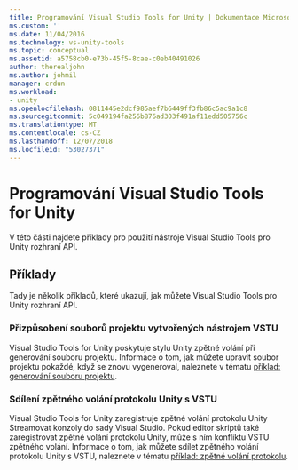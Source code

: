 ```yaml
---
title: Programování Visual Studio Tools for Unity | Dokumentace Microsoftu
ms.custom: ''
ms.date: 11/04/2016
ms.technology: vs-unity-tools
ms.topic: conceptual
ms.assetid: a5758cb0-e73b-45f5-8cae-c0eb40491026
author: therealjohn
ms.author: johmil
manager: crdun
ms.workload:
- unity
ms.openlocfilehash: 0811445e2dcf985aef7b6449ff3fb86c5ac9a1c8
ms.sourcegitcommit: 5c049194fa256b876ad303f491af11edd505756c
ms.translationtype: MT
ms.contentlocale: cs-CZ
ms.lasthandoff: 12/07/2018
ms.locfileid: "53027371"
---
```

# <a name="program-visual-studio-tools-for-unity"></a>Programování Visual Studio Tools for Unity
V této části najdete příklady pro použití nástroje Visual Studio Tools pro Unity rozhraní API.

## <a name="examples"></a>Příklady
 Tady je několik příkladů, které ukazují, jak můžete Visual Studio Tools pro Unity rozhraní API.

### <a name="customize-project-files-created-by-vstu"></a>Přizpůsobení souborů projektu vytvořených nástrojem VSTU
 Visual Studio Tools for Unity poskytuje stylu Unity zpětné volání při generování souboru projektu. Informace o tom, jak můžete upravit soubor projektu pokaždé, když se znovu vygeneroval, naleznete v tématu [příklad: generování souboru projektu](../cross-platform/customize-project-files-created-by-vstu.md).

### <a name="share-the-unity-log-callback-with-vstu"></a>Sdílení zpětného volání protokolu Unity s VSTU
 Visual Studio Tools for Unity zaregistruje zpětné volání protokolu Unity Streamovat konzoly do sady Visual Studio. Pokud editor skriptů také zaregistrovat zpětné volání protokolu Unity, může s ním konfliktu VSTU zpětného volání. Informace o tom, jak můžete sdílet zpětného volání protokolu Unity s VSTU, naleznete v tématu [příklad: zpětné volání protokolu](../cross-platform/share-the-unity-log-callback-with-vstu.md).
